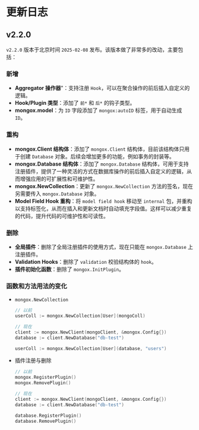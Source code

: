 # 更新日志

## v2.2.0
`v2.2.0` 版本于北京时间 `2025-02-08` 发布。该版本做了非常多的改动，主要包括：

### 新增
- **Aggregator 操作器**"：支持注册 `Hook`，可以在聚合操作的前后插入自定义的逻辑。
- **Hook/Plugin 类型**：添加了 `前*` 和 `后*` 的钩子类型。
- **mongox.model**：为 `ID` 字段添加了 `mongox:autoID` 标签，用于自动生成 `ID`。

### 重构
- **mongox.Client 结构体**：添加了 `mongox.Client` 结构体，目前该结构体只用于创建 `Database` 对象。后续会增加更多的功能，例如事务的封装等。
- **mongox.Database 结构体**：添加了 `mongox.Database` 结构体，可用于支持注册插件，提供了一种灵活的方式在数据库操作的前后插入自定义的逻辑，从而增强应用的可扩展性和可维护性。
- **mongox.NewCollection**：更新了 `mongox.NewCollection` 方法的签名，现在另需要传入 `mongox.Database` 对象。
- **Model Field Hook 重构**：将 `model field hook` 移动至 `internal` 包，并重构以支持标签化，从而在插入和更新文档时自动填充字段值。这样可以减少重复的代码，提升代码的可维护性和可读性。

### 删除
- **全局插件**：删除了全局注册插件的使用方式，现在只能在 `mongox.Database` 上注册插件。
- **Validation Hooks**：删除了 `validation` 校验结构体的 `hook`。
- **插件初始化函数**：删除了 `mongox.InitPlugin`。

### 函数和方法用法的变化
- `mongox.NewCollection`

  ```go
  // 以前
  userColl := mongox.NewCollection[User](mongoColl)
  
  // 现在
  client := mongox.NewClient(mongoClient, &mongox.Config{})
  database := client.NewDatabase("db-test")
  
  userColl := mongox.NewCollection[User](database, "users")
  ```

- 插件注册与删除

  ```go
  // 以前
  mongox.RegisterPlugin()
  mongox.RemovePlugin()
  
  // 现在
  client := mongox.NewClient(mongoClient, &mongox.Config{})
  database := client.NewDatabase("db-test")
  
  database.RegisterPlugin()
  database.RemovePlugin()
  ```

